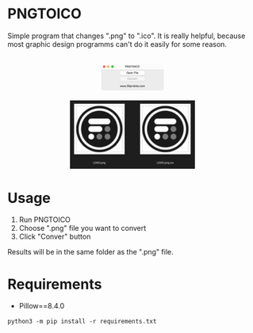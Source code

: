 # PNGTOICO
Simple program that changes ".png" to ".ico". It is really helpful, because most graphic design programms can't do it easily for some reason.<br/>
<br/>
<p align="center">
<img src="assets/gui.png" width=25% /><br/>
<br/>
<img src="assets/result.png" width=50% />
</p>

# Usage
1. Run PNGTOICO
2. Choose ".png" file you want to convert
3. Click "Conver" button

Results will be in the same folder as the ".png" file.

# Requirements
* Pillow==8.4.0
```
python3 -m pip install -r requirements.txt
```